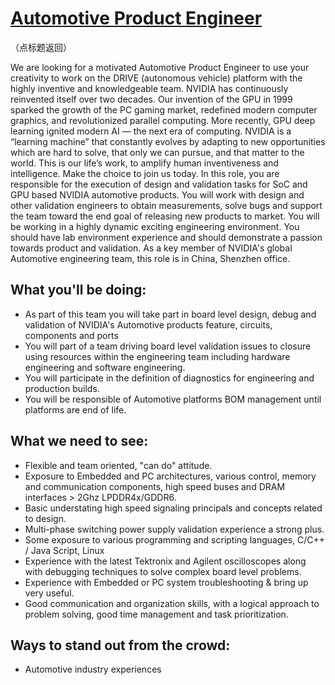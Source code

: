 # [Automotive Product Engineer ](https://github.com/CarraZhou/NVIDIA-Position/blob/master/NVIDIA-Positions.md) #
（点标题返回）

We are looking for a motivated Automotive Product Engineer to use your creativity to work on the DRIVE (autonomous vehicle) platform with the highly inventive and knowledgeable team.
NVIDIA has continuously reinvented itself over two decades. Our invention of the GPU in 1999 sparked the growth of the PC gaming market, redefined modern computer graphics, and revolutionized parallel computing. More recently, GPU deep learning ignited modern AI — the next era of computing. NVIDIA is a “learning machine” that constantly evolves by adapting to new opportunities which are hard to solve, that only we can pursue, and that matter to the world. This is our life’s work, to amplify human inventiveness and intelligence. Make the choice to join us today.
In this role, you are responsible for the execution of design and validation tasks for SoC and GPU based NVIDIA automotive products. You will work with design and other validation engineers to obtain measurements, solve bugs and support the team toward the end goal of releasing new products to market. You will be working in a highly dynamic exciting engineering environment. You should have lab environment experience and should demonstrate a passion towards product and validation. As a key member of NVIDIA's global Automotive engineering team, this role is in China, Shenzhen office.

## What you'll be doing: ##
- As part of this team you will take part in board level design, debug and validation of NVIDIA's Automotive products feature, circuits, components and ports
- You will part of a team driving board level validation issues to closure using resources within the engineering team including hardware engineering and software engineering.
- You will participate in the definition of diagnostics for engineering and production builds.
- You will be responsible of Automotive platforms BOM management until platforms are end of life.

## What we need to see: ##
- Flexible and team oriented, "can do" attitude.
- Exposure to Embedded and PC architectures, various control, memory and communication components, high speed buses and DRAM interfaces > 2Ghz LPDDR4x/GDDR6.
- Basic understating high speed signaling principals and concepts related to design.
- Multi-phase switching power supply validation experience a strong plus.
- Some exposure to various programming and scripting languages, C/C++ / Java Script, Linux
- Experience with the latest Tektronix and Agilent oscilloscopes along with debugging techniques to solve complex board level problems.
- Experience with Embedded or PC system troubleshooting & bring up very useful.
- Good communication and organization skills, with a logical approach to problem solving, good time management and task prioritization.

## Ways to stand out from the crowd: ##
- Automotive industry experiences
